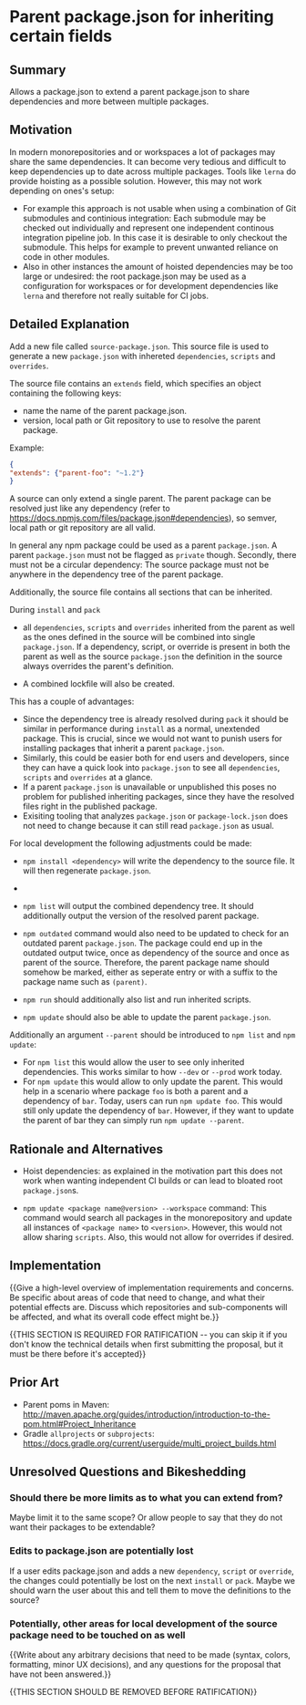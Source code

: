 # Parent package.json for inheriting certain fields

## Summary

Allows a package.json to extend a parent package.json to share dependencies and more between multiple packages.

## Motivation

In modern monorepositories and or workspaces a lot of packages may share the same dependencies. It can become very tedious and difficult to keep dependencies up to date across multiple packages. Tools like `lerna` do provide hoisting as a possible solution. However, this may not work depending on ones's setup: 
* For example this approach is not usable when using a combination of Git submodules and continious integration: Each submodule may be checked out individually and represent one independent continous integration pipeline job. In this case it is desirable to only checkout the submodule. This helps for example to prevent unwanted reliance on code in other modules. 
* Also in other instances the amount of hoisted dependencies may be too large or undesired: the root package.json may be used as a configuration for workspaces or for development dependencies like `lerna` and therefore not really suitable for CI jobs.   

## Detailed Explanation

Add a new file called `source-package.json`. This source file is used to generate a new `package.json` with inhereted `dependencies`, `scripts` and `overrides`.  

The source file contains an `extends` field, which specifies an object containing the following keys:
* name the name of the parent package.json.  
* version, local path or Git repository to use to resolve the parent package.

Example:
````json
{
"extends": {"parent-foo": "~1.2"}
} 
````
A source can only extend a single parent. The parent package can be resolved just like any dependency (refer to https://docs.npmjs.com/files/package.json#dependencies), so semver, local path or git repository are all valid. 

In general any npm package could be used as a parent `package.json`. A parent `package.json` must not be flagged as `private` though. Secondly, there must not be a circular dependency: The source package must not be anywhere in the dependency tree of the parent package. 

Additionally, the source file contains all sections that can be inherited.

During `install` and `pack` 

* all `dependencies`,  `scripts` and `overrides` inherited from the parent as well as the ones defined in the source will be combined into single `package.json`. If a dependency, script, or override is present in both the parent as well as the source `package.json` the definition in the source always overrides the parent's definition. 

* A combined lockfile will also be created.

This has a couple of advantages:

* Since the dependency tree is already resolved during `pack` it should be similar in performance during `install` as a normal, unextended package. This is crucial, since we would not want to punish users for installing packages that inherit a parent `package.json`.
* Similarly, this could be easier both for end users and developers, since they can have a quick look into `package.json` to see all `dependencies`, `scripts` and `overrides` at a glance.
* If a parent `package.json` is unavailable or unpublished this poses no problem for published inheriting packages, since they have the resolved files right in the published package. 
* Exisiting tooling that analyzes `package.json` or `package-lock.json` does not need to change because it can still read `package.json` as usual.

For local development the following adjustments could be made:

 
* `npm install <dependency>` will write the dependency to the source file. It will then regenerate `package.json`. 
* 
* `npm list` will output the combined dependency tree. It should additionally output the version of the resolved parent package. 

 * `npm outdated` command would also need to be updated to check for an outdated parent `package.json`. The package could end up in the outdated output twice, once as dependency of the source and once as parent of the source. Therefore, the parent package name should somehow be marked, either as seperate entry or with a suffix to the package name such as `(parent)`.  

 * `npm run` should additionally also list and run inherited scripts.  
 * `npm update` should also be able to update the parent `package.json`.

Additionally an argument `--parent` should be introduced to `npm list` and `npm update`:

* For `npm list` this would allow the user to see only inherited dependencies. This works similar to how `--dev` or `--prod` work today.
* For `npm update` this would allow to only update the parent. This would help in a scenario where package `foo` is both a parent and a dependency of `bar`. Today, users can run `npm update foo`. This would still only update the dependency of `bar`. However, if they want to update the parent of bar they can simply run `npm update --parent`. 

## Rationale and Alternatives

* Hoist dependencies: as explained in the motivation part this does not work when wanting independent CI builds or can lead to bloated root `package.json`s. 

* `npm update <package name@version> --workspace` command: This command would search all packages in  the monorepository and update all instances of `<package name>` to `<version>`. However, this would not allow sharing `scripts`. Also, this would not allow for overrides if desired.  

## Implementation

{{Give a high-level overview of implementation requirements and concerns. Be specific about areas of code that need to change, and what their potential effects are. Discuss which repositories and sub-components will be affected, and what its overall code effect might be.}}

{{THIS SECTION IS REQUIRED FOR RATIFICATION -- you can skip it if you don't know the technical details when first submitting the proposal, but it must be there before it's accepted}}

## Prior Art

* Parent poms in Maven: http://maven.apache.org/guides/introduction/introduction-to-the-pom.html#Project_Inheritance
* Gradle `allprojects` or `subprojects`: https://docs.gradle.org/current/userguide/multi_project_builds.html

## Unresolved Questions and Bikeshedding

### Should there be more limits as to what you can extend from? 
Maybe limit it to the same scope? Or allow people to say that they do not want their packages to be extendable?

### Edits to package.json are potentially lost
If a user edits package.json and adds a new `dependency`, `script` or `override`, the changes could potentially be lost on the next `install` or `pack`. Maybe we should warn the user about this and tell them to move the definitions to the source?


### Potentially, other areas for local development of the source package need to be touched on as well


{{Write about any arbitrary decisions that need to be made (syntax, colors, formatting, minor UX decisions), and any questions for the proposal that have not been answered.}}

{{THIS SECTION SHOULD BE REMOVED BEFORE RATIFICATION}}
